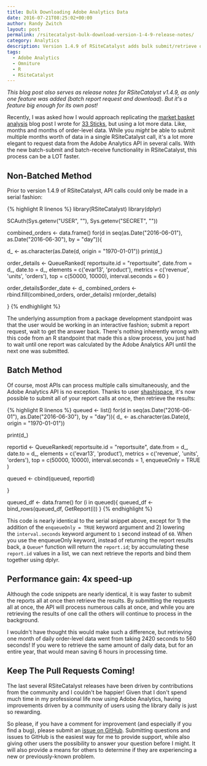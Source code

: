 ```yaml
---
title: Bulk Downloading Adobe Analytics Data
date: 2016-07-21T08:25:02+00:00
author: Randy Zwitch
layout: post
permalink: /rsitecatalyst-bulk-download-version-1-4-9-release-notes/
category: Analytics
description: Version 1.4.9 of RSiteCatalyst adds bulk submit/retrieve of reports, which can lead to 3-4x time savings with a large number of Adobe Analytics API calls.
tags:
  - Adobe Analytics
  - Omniture
  - R
  - RSiteCatalyst
---
```

_This blog post also serves as release notes for RSiteCatalyst v1.4.9, as only one feature was added (batch report request and download). But it's a feature big enough for its own post!_

Recently, I was asked how I would approach replicating the [market basket analysis](http://33sticks.com/rsitecatalyst-market-basket-analysis-adobe-analytics/) blog post I wrote for [33 Sticks](http://33sticks.com/), but using a lot more data. Like, months and months of order-level data. While you _might_ be able to submit multiple months worth of data in a single RSiteCatalyst call, it's a lot more elegant to request data from the Adobe Analytics API in several calls. With the new batch-submit and batch-receive functionality in RSiteCatalyst, this process can be a LOT faster.

## Non-Batched Method

Prior to version 1.4.9 of RSiteCatalyst, API calls could only be made in a serial fashion:

{% highlight R linenos %}
library(RSiteCatalyst)
library(dplyr)

SCAuth(Sys.getenv("USER", ""), Sys.getenv("SECRET", ""))

combined_orders <- data.frame()
for(d in seq(as.Date("2016-06-01"), as.Date("2016-06-30"), by = "day")){

  d_ <- as.character(as.Date(d, origin = "1970-01-01"))
  print(d_)

  order_details <- QueueRanked(
    reportsuite.id = "reportsuite",
    date.from = d_,
    date.to = d_,
    elements = c('evar13', 'product'),
    metrics = c('revenue', 'units', 'orders'),
    top = c(50000, 10000),
    interval.seconds = 60
  )

  order_details$order_date <- d_
  combined_orders <- rbind.fill(combined_orders, order_details)
  rm(order_details)

}
{% endhighlight %}

The underlying assumption from a package development standpoint was that the user would be working in an interactive fashion; submit a report request, wait to get the answer back. There's nothing inherently wrong with this code from an R standpoint that made this a slow process, you just had to wait until one report was calculated by the Adobe Analytics API until the next one was submitted.

## Batch Method

Of course, most APIs can process multiple calls simultaneously, and the Adobe Analytics API is no exception. Thanks to user [shashispace](https://github.com/shashispace), it's now possible to submit all of your report calls at once, then retrieve the results:

{% highlight R linenos %}
queued <- list()
for(d in seq(as.Date("2016-06-01"), as.Date("2016-06-30"), by = "day")){
  d_ <- as.character(as.Date(d, origin = "1970-01-01"))

  print(d_)

  reportid <- QueueRanked(
    reportsuite.id = "reportsuite",
    date.from = d_,
    date.to = d_,
    elements = c('evar13', 'product'),
    metrics = c('revenue', 'units', 'orders'),
    top = c(50000, 10000),
    interval.seconds = 1,
    enqueueOnly = TRUE
  )

  queued <- cbind(queued, reportid)

}

queued_df <- data.frame()
for (i in queued){
  queued_df <- bind_rows(queued_df, GetReport(i))
}
{% endhighlight %}

This code is nearly identical to the serial snippet above, except for 1) the addition of the `enqueueOnly = TRUE` keyword argument and 2) lowering the `interval.seconds` keyword argument to `1` second instead of `60`. When you use the enqueueOnly keyword, instead of returning the report results back, a `Queue*` function will return the `report.id`; by accumulating these `report.id` values in a list, we can next retrieve the reports and bind them together using dplyr.

## Performance gain: 4x speed-up

Although the code snippets are nearly identical, it is way faster to submit the reports all at once then retrieve the results. By submitting the requests all at once, the API will process numerous calls at once, and while you are retrieving the results of one call the others will continue to process in the background.

I wouldn't have thought this would make such a difference, but retrieving one month of daily order-level data went from taking 2420 seconds to 560 seconds! If you were to retrieve the same amount of daily data, but for an entire year, that would mean saving 6 hours in processing time.

## Keep The Pull Requests Coming!

The last several RSiteCatalyst releases have been driven by contributions from the community and I couldn't be happier! Given that I don't spend much time in my professional life now using Adobe Analytics, having improvements driven by a community of users using the library daily is just so rewarding.

So please, if you have a comment for improvement (and especially if you find a bug), please submit an [issue on GitHub](https://github.com/randyzwitch/RSiteCatalyst/issues). Submitting questions and issues to GitHub is the easiest way for me to provide support, while also giving other users the possibility to answer your question before I might. It will also provide a means for others to determine if they are experiencing a new or previously-known problem.
